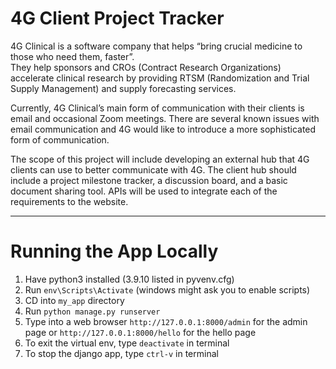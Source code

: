 # 4G Client Project Tracker
4G Clinical is a software company that helps “bring crucial medicine to those who need them, faster”.  
They help sponsors and CROs (Contract Research Organizations) accelerate clinical research by providing 
RTSM (Randomization and Trial Supply Management) and supply forecasting services.

Currently, 4G Clinical’s main form of communication with their clients is email and occasional Zoom meetings. There are several known issues with email communication and 4G would like to introduce a more sophisticated form of communication.

The scope of this project will include developing an external hub that 4G clients can use to better communicate with 4G.  The client hub should include a project milestone tracker, a discussion board, and a basic document sharing tool.  APIs will be used to integrate each of the requirements to the website.

---
# Running the App Locally
1. Have python3 installed (3.9.10 listed in pyvenv.cfg)
2. Run ``` env\Scripts\Activate ``` (windows might ask you to enable scripts)
3. CD into ``` my_app ``` directory
4. Run ``` python manage.py runserver ```
5. Type into a web browser ``` http://127.0.0.1:8000/admin ``` for the admin page or ``` http://127.0.0.1:8000/hello ``` for the hello page
6. To exit the virtual env, type ``` deactivate ``` in terminal
7. To stop the django app, type ``` ctrl-v ``` in terminal 